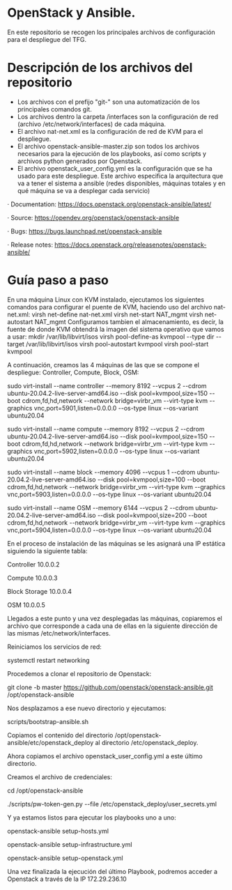 # OpenStack y Ansible.
En este repositorio se recogen los principales archivos de configuración para el despliegue del TFG.
# Descripción de los archivos del repositorio
  - Los archivos con el prefijo "git-" son una automatización de los principales comandos git.
  - Los archivos dentro la carpeta /interfaces son la configuración de red (archivo /etc/network/interfaces) de cada máquina.
  - El archivo nat-net.xml es la configuración de red de KVM para el despliegue.
  - El archivo openstack-ansible-master.zip son todos los archivos necesarios para la ejecución de los playbooks, así como scripts y archivos python generados por Openstack.
  - El archivo openstack_user_config.yml es la configuración que se ha usado para este despliegue. Este archivo especifica la arquitectura que va a tener el sistema a ansible (redes disponibles, máquinas totales y en qué máquina se va a desplegar cada servicio)

· Documentation: https://docs.openstack.org/openstack-ansible/latest/

· Source: https://opendev.org/openstack/openstack-ansible

· Bugs: https://bugs.launchpad.net/openstack-ansible

· Release notes: https://docs.openstack.org/releasenotes/openstack-ansible/
# Guía paso a paso
En una máquina Linux con KVM instalado, ejecutamos los siguientes comandos para  configurar el puente de KVM, haciendo uso del archivo nat-net.xml:
 virsh net-define nat-net.xml 
 virsh net-start NAT_mgmt 
 virsh net-autostart NAT_mgmt
Configuramos tambien el almacenamiento, es decir, la fuente de donde KVM obtendrá la imagen del sistema operativo que vamos a usar:
 mkdir /var/lib/libvirt/isos
 virsh pool-define-as kvmpool --type dir --target /var/lib/libvirt/isos
 virsh pool-autostart kvmpool 
 virsh pool-start kvmpool

A continuación, creamos las 4 máquinas de las que se compone el despliegue: Controller, Compute, Block, OSM:

 sudo virt-install --name controller --memory 8192 --vcpus 2 --cdrom ubuntu-20.04.2-live-server-amd64.iso --disk pool=kvmpool,size=150 --boot cdrom,fd,hd,network --network bridge=virbr_vm --virt-type kvm --graphics vnc,port=5901,listen=0.0.0.0 --os-type linux --os-variant ubuntu20.04


 sudo virt-install --name compute --memory 8192 --vcpus 2 --cdrom ubuntu-20.04.2-live-server-amd64.iso --disk pool=kvmpool,size=150 --boot cdrom,fd,hd,network --network bridge=virbr_vm --virt-type kvm --graphics vnc,port=5902,listen=0.0.0.0 --os-type linux --os-variant ubuntu20.04


 sudo virt-install --name block --memory 4096 --vcpus 1 --cdrom ubuntu-20.04.2-live-server-amd64.iso --disk pool=kvmpool,size=100 --boot cdrom,fd,hd,network --network bridge=virbr_vm --virt-type kvm --graphics vnc,port=5903,listen=0.0.0.0 --os-type linux --os-variant ubuntu20.04


 sudo virt-install --name OSM --memory 6144 --vcpus 2 --cdrom ubuntu-20.04.2-live-server-amd64.iso --disk pool=kvmpool,size=200 --boot cdrom,fd,hd,network --network bridge=virbr_vm --virt-type kvm --graphics vnc,port=5904,listen=0.0.0.0 --os-type linux --os-variant ubuntu20.04


En el proceso de instalación de las máquinas se les asignará una IP estática siguiendo la siguiente tabla:


Controller	10.0.0.2

Compute	10.0.0.3

Block Storage	10.0.0.4

OSM	10.0.0.5


Llegados a este punto y una vez desplegadas las máquinas, copiaremos el archivo que corresponde a cada una de ellas en la siguiente dirección de las mismas /etc/network/interfaces.

Reiniciamos los servicios de red: 

 systemctl restart networking
 
Procedemos a clonar el repositorio de Openstack:

 git clone -b master https://github.com/openstack/openstack-ansible.git /opt/openstack-ansible
 
Nos desplazamos a ese nuevo directorio y ejecutamos:

 scripts/bootstrap-ansible.sh
 
Copiamos el contenido del directorio /opt/openstack-ansible/etc/openstack_deploy al directorio /etc/openstack_deploy.

Ahora copiamos el archivo openstack_user_config.yml a este último directorio.

Creamos el archivo de credenciales:
 
 cd /opt/openstack-ansible
 
 ./scripts/pw-token-gen.py --file /etc/openstack_deploy/user_secrets.yml
 
Y ya estamos listos para ejecutar los playbooks uno a uno:

 openstack-ansible setup-hosts.yml
 
 openstack-ansible setup-infrastructure.yml
 
 openstack-ansible setup-openstack.yml

Una vez finalizada la ejecución del último Playbook, podremos acceder a Openstack a través de la IP 172.29.236.10
